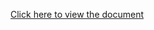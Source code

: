 [Click here to view the document](https://docs.google.com/document/d/1P2xGAkbAE_-dy8u9FPJjICJ59m_sIxbLp_pSU9-cbxU/edit?usp=sharing)

